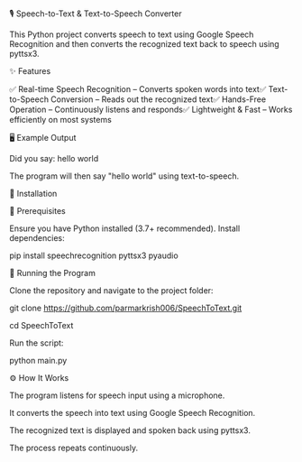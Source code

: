 🎙️ Speech-to-Text & Text-to-Speech Converter

This Python project converts speech to text using Google Speech Recognition and then converts the recognized text back to speech using pyttsx3.

✨ Features

✅ Real-time Speech Recognition – Converts spoken words into text✅ Text-to-Speech Conversion – Reads out the recognized text✅ Hands-Free Operation – Continuously listens and responds✅ Lightweight & Fast – Works efficiently on most systems

🖥️ Example Output

Did you say: hello world

The program will then say "hello world" using text-to-speech.

🚀 Installation

🔹 Prerequisites

Ensure you have Python installed (3.7+ recommended). Install dependencies:

pip install speechrecognition pyttsx3 pyaudio

🔹 Running the Program

Clone the repository and navigate to the project folder:

git clone https://github.com/parmarkrish006/SpeechToText.git

cd SpeechToText

Run the script:

python main.py

⚙️ How It Works

The program listens for speech input using a microphone.

It converts the speech into text using Google Speech Recognition.

The recognized text is displayed and spoken back using pyttsx3.

The process repeats continuously.

